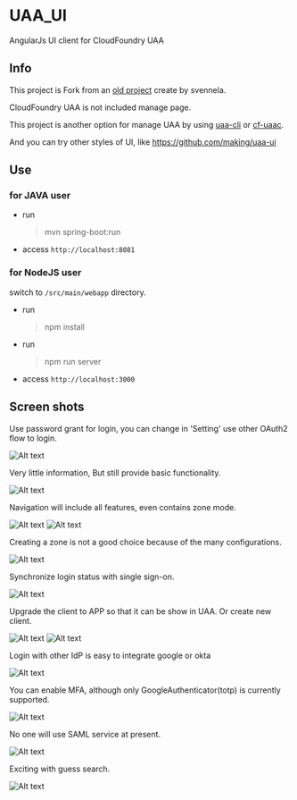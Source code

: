 # UAA_UI

AngularJs UI client for CloudFoundry UAA

## Info

This project is Fork from an [old project](https://github.com/svennela/UAA_UI) create by svennela.

CloudFoundry UAA is not included manage page.

This project is another option for manage UAA by using [uaa-cli](https://github.com/cloudfoundry-incubator/uaa-cli) or [cf-uaac](https://github.com/cloudfoundry/cf-uaac).
 
And you can try other styles of UI, like https://github.com/making/uaa-ui

## Use

### for JAVA user

- run
    > mvn spring-boot:run
- access `http://localhost:8081`

### for NodeJS user

switch to `/src/main/webapp` directory.

- run
    > npm install
- run
    > npm run server
- access `http://localhost:3000`

## Screen shots

Use password grant for login, you can change in 'Setting' use other OAuth2 flow to login.

![Alt text](/doc/login.png?raw=true "Login")

Very little information, But still provide basic functionality.

![Alt text](/doc/user-info.png?raw=true "UserInfo")

Navigation will include all features, even contains zone mode.

![Alt text](/doc/nav.png?raw=true "Nav")
![Alt text](/doc/zone-mode.png?raw=true "ZoneMode")

Creating a zone is not a good choice because of the many configurations.

![Alt text](/doc/zone.png?raw=true "Zone")

Synchronize login status with single sign-on.

![Alt text](/doc/sso.png?raw=true "SSO")

Upgrade the client to APP so that it can be show in UAA.
Or create new client.

![Alt text](/doc/app.png?raw=true "App")
![Alt text](/doc/client.png?raw=true "Client")

Login with other IdP is easy to integrate google or okta

![Alt text](/doc/idp.png?raw=true "IDP")

You can enable MFA, although only GoogleAuthenticator(totp) is currently supported.

![Alt text](/doc/mfa.png?raw=true "MFA")

No one will use SAML service at present.

![Alt text](/doc/saml.png?raw=true "SAML")

Exciting with guess search.

![Alt text](/doc/guess-search.gif?raw=true "GuessSearch")